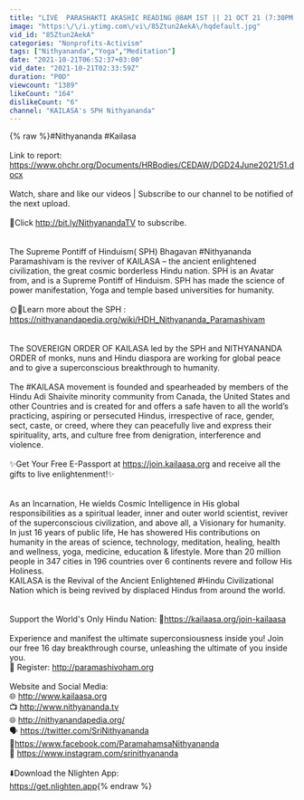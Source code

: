 ```yaml
---
title: "LIVE  PARASHAKTI AKASHIC READING @8AM IST || 21 OCT 21 (7:30PM PST\/ 10:30PM EST - 20 OCT)"
image: "https:\/\/i.ytimg.com\/vi\/85Ztun2AekA\/hqdefault.jpg"
vid_id: "85Ztun2AekA"
categories: "Nonprofits-Activism"
tags: ["Nithyananda","Yoga","Meditation"]
date: "2021-10-21T06:52:37+03:00"
vid_date: "2021-10-21T02:33:59Z"
duration: "P0D"
viewcount: "1389"
likeCount: "164"
dislikeCount: "6"
channel: "KAILASA's SPH Nithyananda"
---
```

{% raw %}#Nithyananda #Kailasa <br /><br />Link to report: <a rel="nofollow" target="blank" href="https://www.ohchr.org/Documents/HRBodies/CEDAW/DGD24June2021/51.docx">https://www.ohchr.org/Documents/HRBodies/CEDAW/DGD24June2021/51.docx</a><br /><br />Watch, share and like our videos | Subscribe to our channel to be notified of the next upload.<br /><br />🔔Click <a rel="nofollow" target="blank" href="http://bit.ly/NithyanandaTV">http://bit.ly/NithyanandaTV</a> to subscribe.<br /><br /><br />The Supreme Pontiff of Hinduism( SPH) Bhagavan #Nithyananda Paramashivam is the reviver of KAILASA – the ancient enlightened civilization, the great cosmic borderless Hindu nation. SPH is an Avatar from, and is a Supreme Pontiff of Hinduism. SPH has made the science of power manifestation, Yoga and temple based universities for humanity.<br /><br />🌞🔖Learn more about the SPH : <a rel="nofollow" target="blank" href="https://nithyanandapedia.org/wiki/HDH_Nithyananda_Paramashivam">https://nithyanandapedia.org/wiki/HDH_Nithyananda_Paramashivam</a><br /><br /><br />The SOVEREIGN ORDER OF KAILASA led by the SPH and NITHYANANDA ORDER of monks, nuns and Hindu diaspora are working for global peace and to give a superconscious breakthrough to humanity.<br /><br />The #KAILASA movement is founded and spearheaded by members of the Hindu Adi Shaivite minority community from Canada, the United States and other Countries and is created for and offers a safe haven to all the world’s practicing, aspiring or persecuted Hindus, irrespective of race, gender, sect, caste, or creed, where they can peacefully live and express their spirituality, arts, and culture free from denigration, interference and violence.<br /><br />✨Get Your Free E-Passport at <a rel="nofollow" target="blank" href="https://join.kailaasa.org">https://join.kailaasa.org</a> and receive all the gifts to live enlightenment!✨<br /><br /><br />As an Incarnation, He wields Cosmic Intelligence in His global responsibilities as a spiritual leader, inner and outer world scientist, reviver of the superconscious civilization, and above all, a Visionary for humanity. In just 16 years of public life, He has showered His contributions on humanity in the areas of science, technology, meditation, healing, health and wellness, yoga, medicine, education &amp; lifestyle. More than 20 million people in 347 cities in 196 countries over 6 continents revere and follow His Holiness.<br />KAILASA is the Revival of the Ancient Enlightened #Hindu Civilizational Nation which is being revived by displaced Hindus from around the world.<br /><br /><br />Support the World's Only Hindu Nation: 👣<a rel="nofollow" target="blank" href="https://kailaasa.org/join-kailaasa">https://kailaasa.org/join-kailaasa</a><br /><br />Experience and manifest the ultimate superconsiousness inside you! Join our free 16 day breakthrough course, unleashing the ultimate of you inside you.<br />👥 Register: <a rel="nofollow" target="blank" href="http://paramashivoham.org">http://paramashivoham.org</a><br /><br />Website and Social Media:<br />🌐 <a rel="nofollow" target="blank" href="http://www.kailaasa.org">http://www.kailaasa.org</a><br />📺 <a rel="nofollow" target="blank" href="http://www.nithyananda.tv">http://www.nithyananda.tv</a><br />🌐 <a rel="nofollow" target="blank" href="http://nithyanandapedia.org/">http://nithyanandapedia.org/</a><br />🗣️ <a rel="nofollow" target="blank" href="https://twitter.com/SriNithyananda">https://twitter.com/SriNithyananda</a><br />📱<a rel="nofollow" target="blank" href="https://www.facebook.com/ParamahamsaNithyananda">https://www.facebook.com/ParamahamsaNithyananda</a> <br />📸 <a rel="nofollow" target="blank" href="https://www.instagram.com/srinithyananda">https://www.instagram.com/srinithyananda</a><br /><br />⬇️Download the Nlighten App: <br /><a rel="nofollow" target="blank" href="https://get.nlighten.app">https://get.nlighten.app</a>{% endraw %}
